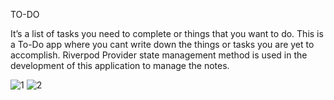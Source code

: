 TO-DO

It’s a list of tasks you need to complete or things that you want to do. 
This is a To-Do app where you cant write down the things or tasks you are yet to accomplish. 
Riverpod Provider state management method is used in the development of this application to manage the notes.

![1](https://github.com/notso-kushal/todo/assets/121866448/10bf86ae-32a6-4df9-a7bb-8c91918ed00d)
  ![2](https://github.com/notso-kushal/todo/assets/121866448/e3e959d1-9806-444f-a3e1-4dee05c6a77b)

